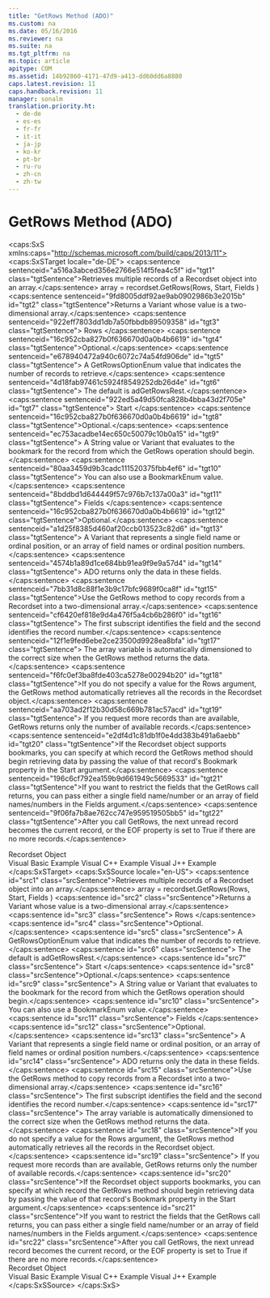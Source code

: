 ```yaml
---
title: "GetRows Method (ADO)"
ms.custom: na
ms.date: 05/16/2016
ms.reviewer: na
ms.suite: na
ms.tgt_pltfrm: na
ms.topic: article
apitype: COM
ms.assetid: 14b92860-4171-47d9-a413-dd60dd6a8880
caps.latest.revision: 11
caps.handback.revision: 11
manager: sonalm
translation.priority.ht: 
  - de-de
  - es-es
  - fr-fr
  - it-it
  - ja-jp
  - ko-kr
  - pt-br
  - ru-ru
  - zh-cn
  - zh-tw
---
```

# GetRows Method (ADO)
<?xml version="1.0" encoding="utf-8"?>
<caps:SxS xmlns:caps="http://schemas.microsoft.com/build/caps/2013/11">
  <caps:SxSTarget locale="de-DE">
    <developerReferenceWithSyntaxDocument xsi:schemaLocation="http://ddue.schemas.microsoft.com/authoring/2003/5 http://dduestorage.blob.core.windows.net/ddueschema/developer.xsd" xmlns="http://ddue.schemas.microsoft.com/authoring/2003/5" xmlns:xlink="http://www.w3.org/1999/xlink" xmlns:xsi="http://www.w3.org/2001/XMLSchema-instance">
      <introduction>
        <para>
          <caps:sentence sentenceid="a516a3abced356e2766e514f5fea4c5f" id="tgt1" class="tgtSentence">Retrieves multiple records of a <legacyLink xlink:href="ede1415f-c3df-4cc5-a05b-2576b2b84b60">Recordset</legacyLink> object into an array.</caps:sentence>
        </para>
      </introduction>
      <syntaxSection>
        <legacySyntax>
          <parameterReference>array</parameterReference> = <parameterReference>recordset</parameterReference><legacyBold>.GetRows(</legacyBold><parameterReference>Rows</parameterReference><legacyBold>, </legacyBold><parameterReference>Start</parameterReference><legacyBold>, </legacyBold><parameterReference>Fields </parameterReference><legacyBold>)</legacyBold></legacySyntax>
      </syntaxSection>
      <returnValue>
        <content>
          <para>
            <caps:sentence sentenceid="9fd8005ddf92ae9ab0902986b3e2015b" id="tgt2" class="tgtSentence">Returns a <languageKeyword>Variant</languageKeyword> whose value is a two-dimensional array.</caps:sentence>
          </para>
        </content>
      </returnValue>
      <parameters>
        <content>
          <definitionTable>
            <definedTerm>
              <caps:sentence sentenceid="922eff7803dd1db7a50fbbdb89509358" id="tgt3" class="tgtSentence"> <legacyItalic>Rows</legacyItalic> </caps:sentence>
            </definedTerm>
            <definition>
              <para>
                <caps:sentence sentenceid="16c952cba827b0f636670d0a0b4b6619" id="tgt4" class="tgtSentence">Optional.</caps:sentence>
                <caps:sentence sentenceid="e678940472a940c6072c74a54fd906de" id="tgt5" class="tgtSentence"> A <legacyLink xlink:href="adc109b9-79f4-4946-a5eb-658e22e9a8a5">GetRowsOptionEnum</legacyLink> value that indicates the number of records to retrieve.</caps:sentence>
                <caps:sentence sentenceid="4d18fab97461c5924f8549252db26d4e" id="tgt6" class="tgtSentence"> The default is <legacyBold>adGetRowsRest</legacyBold>.</caps:sentence>
              </para>
            </definition>
            <definedTerm>
              <caps:sentence sentenceid="922ed5a49d50fca828b4bba43d2f705e" id="tgt7" class="tgtSentence"> <legacyItalic>Start</legacyItalic> </caps:sentence>
            </definedTerm>
            <definition>
              <para>
                <caps:sentence sentenceid="16c952cba827b0f636670d0a0b4b6619" id="tgt8" class="tgtSentence">Optional.</caps:sentence>
                <caps:sentence sentenceid="ec753acadbe14ec650c50079c10b0a15" id="tgt9" class="tgtSentence"> A <languageKeyword>String</languageKeyword> value or <languageKeyword>Variant</languageKeyword> that evaluates to the bookmark for the record from which the <unmanagedCodeEntityReference>GetRows</unmanagedCodeEntityReference> operation should begin.</caps:sentence>
                <caps:sentence sentenceid="80aa3459d9b3cadc111520375fbb4ef6" id="tgt10" class="tgtSentence"> You can also use a <legacyLink xlink:href="55d273c4-ccee-48ef-ba90-8893d04313c8">BookmarkEnum</legacyLink> value.</caps:sentence>
              </para>
            </definition>
            <definedTerm>
              <caps:sentence sentenceid="8bddbd1d644449f57c976b7c137a00a3" id="tgt11" class="tgtSentence"> <legacyItalic>Fields</legacyItalic> </caps:sentence>
            </definedTerm>
            <definition>
              <para>
                <caps:sentence sentenceid="16c952cba827b0f636670d0a0b4b6619" id="tgt12" class="tgtSentence">Optional.</caps:sentence>
                <caps:sentence sentenceid="a1d25f8385d460af20ccb013523c82d6" id="tgt13" class="tgtSentence"> A <languageKeyword>Variant</languageKeyword> that represents a single field name or ordinal position, or an array of field names or ordinal position numbers.</caps:sentence>
                <caps:sentence sentenceid="4574b1a89d1ce684bb91ea9f9e9a57d4" id="tgt14" class="tgtSentence"> ADO returns only the data in these fields.</caps:sentence>
              </para>
            </definition>
          </definitionTable>
        </content>
      </parameters>
      <languageReferenceRemarks>
        <content>
          <para>
            <caps:sentence sentenceid="7bb31d8c88f1e3b9c17bfc9689f0ca8f" id="tgt15" class="tgtSentence">Use the <unmanagedCodeEntityReference>GetRows</unmanagedCodeEntityReference> method to copy records from a <unmanagedCodeEntityReference>Recordset</unmanagedCodeEntityReference> into a two-dimensional array.</caps:sentence>
            <caps:sentence sentenceid="cf6420ef818e9d4a476f5a4cb6b286f0" id="tgt16" class="tgtSentence"> The first subscript identifies the field and the second identifies the record number.</caps:sentence>
            <caps:sentence sentenceid="12f1e9fed6ebe2ce23500d9928ea8bfa" id="tgt17" class="tgtSentence"> The <legacyItalic>array</legacyItalic> variable is automatically dimensioned to the correct size when the <unmanagedCodeEntityReference>GetRows</unmanagedCodeEntityReference> method returns the data.</caps:sentence>
          </para>
          <para>
            <caps:sentence sentenceid="f6fc0ef3ba8fde403ca5278e00294b20" id="tgt18" class="tgtSentence">If you do not specify a value for the <legacyItalic>Rows</legacyItalic> argument, the <unmanagedCodeEntityReference>GetRows</unmanagedCodeEntityReference> method automatically retrieves all the records in the <unmanagedCodeEntityReference>Recordset</unmanagedCodeEntityReference> object.</caps:sentence>
            <caps:sentence sentenceid="aa703ad2f12b30d58c669b781ac57acd" id="tgt19" class="tgtSentence"> If you request more records than are available, <unmanagedCodeEntityReference>GetRows</unmanagedCodeEntityReference> returns only the number of available records.</caps:sentence>
          </para>
          <para>
            <caps:sentence sentenceid="e2df4d1c81db1f0e4dd383b491a6aebb" id="tgt20" class="tgtSentence">If the <unmanagedCodeEntityReference>Recordset</unmanagedCodeEntityReference> object supports bookmarks, you can specify at which record the <unmanagedCodeEntityReference>GetRows</unmanagedCodeEntityReference> method should begin retrieving data by passing the value of that record's <legacyLink xlink:href="481dcc93-487b-490e-ac58-a1e9b2ebfd43">Bookmark</legacyLink> property in the <legacyItalic>Start</legacyItalic> argument.</caps:sentence>
          </para>
          <para>
            <caps:sentence sentenceid="196c6cf792ea159b9d661949c5669533" id="tgt21" class="tgtSentence">If you want to restrict the fields that the <unmanagedCodeEntityReference>GetRows</unmanagedCodeEntityReference> call returns, you can pass either a single field name/number or an array of field names/numbers in the <legacyItalic>Fields</legacyItalic> argument.</caps:sentence>
          </para>
          <para>
            <caps:sentence sentenceid="9f06fa7b8ae762cc747e959519505bb5" id="tgt22" class="tgtSentence">After you call <unmanagedCodeEntityReference>GetRows</unmanagedCodeEntityReference>, the next unread record becomes the current record, or the <legacyLink xlink:href="36c31ab2-f3b6-4281-89b6-db7e04e38fd2">EOF</legacyLink> property is set to <languageKeyword>True</languageKeyword> if there are no more records.</caps:sentence>
          </para>
        </content>
      </languageReferenceRemarks>
      <section>
        <title>
          <caps:sentence sentenceid="2f342d3be839cc5b67ae0de7d404b8e6" id="tgt23" class="tgtSentence">Applies To</caps:sentence>
        </title>
        <content>
          <para>
            <link xlink:href="ede1415f-c3df-4cc5-a05b-2576b2b84b60">Recordset Object</link>
          </para>
        </content>
      </section>
      <relatedTopics>
        <link xlink:href="9f7c78bb-7bb8-4c4f-8e5a-4d3bfc8a208f">Visual Basic Example</link>
        <link xlink:href="08e5c5bf-f7de-4bf9-97a9-f214c128ad8c">Visual C++ Example</link>
        <link xlink:href="44dde820-9596-439c-97a8-037d40d873f0">Visual J++ Example</link>
      </relatedTopics>
    </developerReferenceWithSyntaxDocument>
  </caps:SxSTarget>
  <caps:SxSSource locale="en-US">
    <developerReferenceWithSyntaxDocument xsi:schemaLocation="http://ddue.schemas.microsoft.com/authoring/2003/5 http://dduestorage.blob.core.windows.net/ddueschema/developer.xsd" xmlns="http://ddue.schemas.microsoft.com/authoring/2003/5" xmlns:xlink="http://www.w3.org/1999/xlink" xmlns:xsi="http://www.w3.org/2001/XMLSchema-instance">
      <introduction>
        <para>
          <caps:sentence id="src1" class="srcSentence">Retrieves multiple records of a <legacyLink xlink:href="ede1415f-c3df-4cc5-a05b-2576b2b84b60">Recordset</legacyLink> object into an array.</caps:sentence>
        </para>
      </introduction>
      <syntaxSection>
        <legacySyntax>
          <parameterReference>array</parameterReference> = <parameterReference>recordset</parameterReference><legacyBold>.GetRows(</legacyBold><parameterReference>Rows</parameterReference><legacyBold>, </legacyBold><parameterReference>Start</parameterReference><legacyBold>, </legacyBold><parameterReference>Fields </parameterReference><legacyBold>)</legacyBold></legacySyntax>
      </syntaxSection>
      <returnValue>
        <content>
          <para>
            <caps:sentence id="src2" class="srcSentence">Returns a <languageKeyword>Variant</languageKeyword> whose value is a two-dimensional array.</caps:sentence>
          </para>
        </content>
      </returnValue>
      <parameters>
        <content>
          <definitionTable>
            <definedTerm>
              <caps:sentence id="src3" class="srcSentence"> <legacyItalic>Rows</legacyItalic> </caps:sentence>
            </definedTerm>
            <definition>
              <para>
                <caps:sentence id="src4" class="srcSentence">Optional.</caps:sentence>
                <caps:sentence id="src5" class="srcSentence"> A <legacyLink xlink:href="adc109b9-79f4-4946-a5eb-658e22e9a8a5">GetRowsOptionEnum</legacyLink> value that indicates the number of records to retrieve.</caps:sentence>
                <caps:sentence id="src6" class="srcSentence"> The default is <legacyBold>adGetRowsRest</legacyBold>.</caps:sentence>
              </para>
            </definition>
            <definedTerm>
              <caps:sentence id="src7" class="srcSentence"> <legacyItalic>Start</legacyItalic> </caps:sentence>
            </definedTerm>
            <definition>
              <para>
                <caps:sentence id="src8" class="srcSentence">Optional.</caps:sentence>
                <caps:sentence id="src9" class="srcSentence"> A <languageKeyword>String</languageKeyword> value or <languageKeyword>Variant</languageKeyword> that evaluates to the bookmark for the record from which the <unmanagedCodeEntityReference>GetRows</unmanagedCodeEntityReference> operation should begin.</caps:sentence>
                <caps:sentence id="src10" class="srcSentence"> You can also use a <legacyLink xlink:href="55d273c4-ccee-48ef-ba90-8893d04313c8">BookmarkEnum</legacyLink> value.</caps:sentence>
              </para>
            </definition>
            <definedTerm>
              <caps:sentence id="src11" class="srcSentence"> <legacyItalic>Fields</legacyItalic> </caps:sentence>
            </definedTerm>
            <definition>
              <para>
                <caps:sentence id="src12" class="srcSentence">Optional.</caps:sentence>
                <caps:sentence id="src13" class="srcSentence"> A <languageKeyword>Variant</languageKeyword> that represents a single field name or ordinal position, or an array of field names or ordinal position numbers.</caps:sentence>
                <caps:sentence id="src14" class="srcSentence"> ADO returns only the data in these fields.</caps:sentence>
              </para>
            </definition>
          </definitionTable>
        </content>
      </parameters>
      <languageReferenceRemarks>
        <content>
          <para>
            <caps:sentence id="src15" class="srcSentence">Use the <unmanagedCodeEntityReference>GetRows</unmanagedCodeEntityReference> method to copy records from a <unmanagedCodeEntityReference>Recordset</unmanagedCodeEntityReference> into a two-dimensional array.</caps:sentence>
            <caps:sentence id="src16" class="srcSentence"> The first subscript identifies the field and the second identifies the record number.</caps:sentence>
            <caps:sentence id="src17" class="srcSentence"> The <legacyItalic>array</legacyItalic> variable is automatically dimensioned to the correct size when the <unmanagedCodeEntityReference>GetRows</unmanagedCodeEntityReference> method returns the data.</caps:sentence>
          </para>
          <para>
            <caps:sentence id="src18" class="srcSentence">If you do not specify a value for the <legacyItalic>Rows</legacyItalic> argument, the <unmanagedCodeEntityReference>GetRows</unmanagedCodeEntityReference> method automatically retrieves all the records in the <unmanagedCodeEntityReference>Recordset</unmanagedCodeEntityReference> object.</caps:sentence>
            <caps:sentence id="src19" class="srcSentence"> If you request more records than are available, <unmanagedCodeEntityReference>GetRows</unmanagedCodeEntityReference> returns only the number of available records.</caps:sentence>
          </para>
          <para>
            <caps:sentence id="src20" class="srcSentence">If the <unmanagedCodeEntityReference>Recordset</unmanagedCodeEntityReference> object supports bookmarks, you can specify at which record the <unmanagedCodeEntityReference>GetRows</unmanagedCodeEntityReference> method should begin retrieving data by passing the value of that record's <legacyLink xlink:href="481dcc93-487b-490e-ac58-a1e9b2ebfd43">Bookmark</legacyLink> property in the <legacyItalic>Start</legacyItalic> argument.</caps:sentence>
          </para>
          <para>
            <caps:sentence id="src21" class="srcSentence">If you want to restrict the fields that the <unmanagedCodeEntityReference>GetRows</unmanagedCodeEntityReference> call returns, you can pass either a single field name/number or an array of field names/numbers in the <legacyItalic>Fields</legacyItalic> argument.</caps:sentence>
          </para>
          <para>
            <caps:sentence id="src22" class="srcSentence">After you call <unmanagedCodeEntityReference>GetRows</unmanagedCodeEntityReference>, the next unread record becomes the current record, or the <legacyLink xlink:href="36c31ab2-f3b6-4281-89b6-db7e04e38fd2">EOF</legacyLink> property is set to <languageKeyword>True</languageKeyword> if there are no more records.</caps:sentence>
          </para>
        </content>
      </languageReferenceRemarks>
      <section>
        <title>
          <caps:sentence id="src23" class="srcSentence">Applies To</caps:sentence>
        </title>
        <content>
          <para>
            <link xlink:href="ede1415f-c3df-4cc5-a05b-2576b2b84b60">Recordset Object</link>
          </para>
        </content>
      </section>
      <relatedTopics>
        <link xlink:href="9f7c78bb-7bb8-4c4f-8e5a-4d3bfc8a208f">Visual Basic Example</link>
        <link xlink:href="08e5c5bf-f7de-4bf9-97a9-f214c128ad8c">Visual C++ Example</link>
        <link xlink:href="44dde820-9596-439c-97a8-037d40d873f0">Visual J++ Example</link>
      </relatedTopics>
    </developerReferenceWithSyntaxDocument>
  </caps:SxSSource>
</caps:SxS>